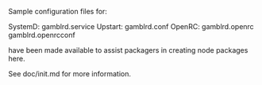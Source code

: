 Sample configuration files for:

SystemD: gamblrd.service
Upstart: gamblrd.conf
OpenRC:  gamblrd.openrc
         gamblrd.openrcconf

have been made available to assist packagers in creating node packages here.

See doc/init.md for more information.
